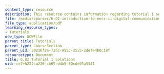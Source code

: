```yaml
---
content_type: resource
description: This resource contains information regarding tutorial 1 solutions.
file: /media/courses/6-02-introduction-to-eecs-ii-digital-communication-systems-fall-2012/ce7e6222a226cb69ddb950cde03a5341_MIT6_02F12_tutor01_sol.pdf
file_type: application/pdf
learning_resource_types:
- Tutorials
ocw_type: OCWFile
parent_title: Tutorials
parent_type: CourseSection
parent_uid: 50216f2a-736c-9553-2555-2defe4b0c19f
resourcetype: Document
title: 6.02 Tutorial 1 Solutions
uid: ce7e6222-a226-cb69-ddb9-50cde03a5341
---
```

